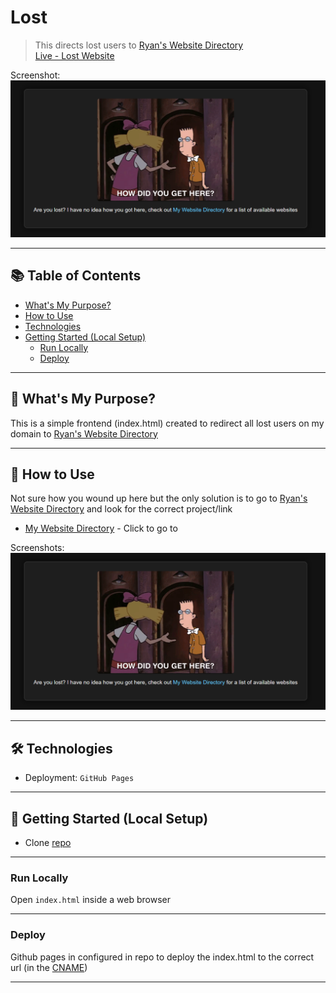 # Lost

> This directs lost users to [Ryan's Website Directory](https://directory.ryan-brock.com/) <br/>
> [Live - Lost Website](https://lost.ryan-brock.com/)

Screenshot:
![preview](/screenshots/main.png)

---

## 📚 Table of Contents

- [What's My Purpose?](#-whats-my-purpose)
- [How to Use](#-how-to-use)
- [Technologies](#-technologies)
- [Getting Started (Local Setup)](#-getting-started-local-setup)
  - [Run Locally](#run-locally)
  - [Deploy](#deploy)

---

## 🧠 What's My Purpose?

This is a simple frontend (index.html) created to redirect all lost users on my domain to [Ryan's Website Directory](https://directory.ryan-brock.com/)

---

## 🚦 How to Use

Not sure how you wound up here but the only solution is to go to [Ryan's Website Directory](https://directory.ryan-brock.com/) and look for the correct project/link

- [My Website Directory](https://directory.ryan-brock.com/) - Click to go to

Screenshots:
![preview](/screenshots/main.png)

---

## 🛠 Technologies

- Deployment: `GitHub Pages`

---

## 🚀 Getting Started (Local Setup)

* Clone [repo](https://github.com/rbrock44/lost)

---

### Run Locally

Open `index.html` inside a web browser

---

### Deploy

Github pages in configured in repo to deploy the index.html to the correct url (in the [CNAME](/CNAME))

---
